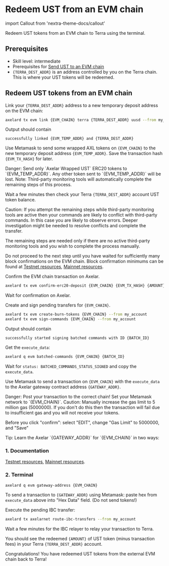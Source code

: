 # Redeem UST from an EVM chain

import Callout from 'nextra-theme-docs/callout'

Redeem UST tokens from an EVM chain to Terra using the terminal.

## Prerequisites

- Skill level: intermediate
- Prerequisites for [Send UST to an EVM chain](./ust-to-evm)
- `{TERRA_DEST_ADDR}` is an address controlled by you on the Terra chain. This is where your UST tokens will be redeemed.

## Redeem UST tokens from an EVM chain

Link your `{TERRA_DEST_ADDR}` address to a new temporary deposit address on the EVM chain:

```bash
axelard tx evm link {EVM_CHAIN} terra {TERRA_DEST_ADDR} uusd --from my_account
```

Output should contain

```
successfully linked {EVM_TEMP_ADDR} and {TERRA_DEST_ADDR}
```

Use Metamask to send some wrapped AXL tokens on `{EVM_CHAIN}` to the new temporary deposit address `{EVM_TEMP_ADDR}`. Save the transaction hash `{EVM_TX_HASH}` for later.

<Callout type="error" emoji="🔥">
  Danger: Send only `Axelar Wrapped UST` ERC20 tokens to `{EVM_TEMP_ADDR}`. Any other token sent to `{EVM_TEMP_ADDR}` will be lost.
</Callout>

<Callout emoji="📝">
  Note: Third-party monitoring tools will automatically complete the remaining steps of this process.

Wait a few minutes then check your Terra `{TERRA_DEST_ADDR}` account UST token balance.
</Callout>

<Callout type="warning" emoji="⚠️">
  Caution: If you attempt the remaining steps while third-party monitoring tools are active then your commands are likely to conflict with third-party commands. In this case you are likely to observe errors. Deeper investigation might be needed to resolve conflicts and complete the transfer.

The remaining steps are needed only if there are no active third-party monitoring tools and you wish to complete the process manually.
</Callout>

Do not proceed to the next step until you have waited for sufficiently many block confirmations on the EVM chain. Block confirmation minimums can be found at [Testnet resources](/resources/testnet), [Mainnet resources](/resources/mainnet).

Confirm the EVM chain transaction on Axelar.

```bash
axelard tx evm confirm-erc20-deposit {EVM_CHAIN} {EVM_TX_HASH} {AMOUNT} {EVM_TEMP_ADDR} --from my_account
```

Wait for confirmation on Axelar.

Create and sign pending transfers for `{EVM_CHAIN}`.

```bash
axelard tx evm create-burn-tokens {EVM_CHAIN} --from my_account
axelard tx evm sign-commands {EVM_CHAIN} --from my_account
```

Output should contain

```
successfully started signing batched commands with ID {BATCH_ID}
```

Get the `execute_data`:

```bash
axelard q evm batched-commands {EVM_CHAIN} {BATCH_ID}
```

Wait for `status: BATCHED_COMMANDS_STATUS_SIGNED` and copy the `execute_data`.

Use Metamask to send a transaction on `{EVM_CHAIN}` with the `execute_data` to the Axelar gateway contract address `{GATEWAY_ADDR}`.

<Callout type="error" emoji="🔥">
  Danger: Post your transaction to the correct chain! Set your Metamask network to `{EVM_CHAIN}`.
</Callout>

<Callout type="warning" emoji="⚠️">
  Caution: Manually increase the gas limit to 5 million gas (5000000). If you don't do this then the transaction will fail due to insufficient gas and you will not receive your tokens.

Before you click "confirm": select "EDIT", change "Gas Limit" to 5000000, and "Save"
</Callout>

<Callout emoji="💡">
  Tip: Learn the Axelar `{GATEWAY_ADDR}` for `{EVM_CHAIN}` in two ways:

### 1. Documentation

[Testnet resources](/resources/testnet), [Mainnet resources](/resources/mainnet).

### 2. Terminal

```bash
axelard q evm gateway-address {EVM_CHAIN}
```

</Callout>

To send a transaction to `{GATEWAY_ADDR}` using Metamask: paste hex from `execute_data` above into "Hex Data" field. (Do not send tokens!)

Execute the pending IBC transfer:

```bash
axelard tx axelarnet route-ibc-transfers --from my_account
```

Wait a few minutes for the IBC relayer to relay your transaction to Terra.

You should see the redeemed `{AMOUNT}` of UST token (minus transaction fees) in your Terra `{TERRA_DEST_ADDR}` account.

Congratulations! You have redeemed UST tokens from the external EVM chain back to Terra!
